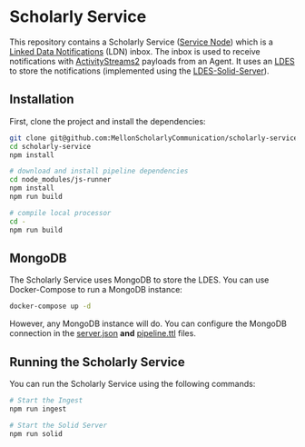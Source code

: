 # Scholarly Service

This repository contains a Scholarly Service ([Service Node](https://www.eventnotifications.net/#ServiceNode)) which is a [Linked Data Notifications](https://www.w3.org/TR/ldn/) (LDN) inbox. The inbox is used to receive notifications with [ActivityStreams2](https://www.w3.org/TR/activitystreams-core/) payloads from an Agent.
It uses an [LDES](https://w3id.org/ldes/specification) to store the notifications (implemented using the [LDES-Solid-Server](https://github.com/TREEcg/LDES-Solid-Server/tree/master)).

## Installation

First, clone the project and install the dependencies:

```bash
git clone git@github.com:MellonScholarlyCommunication/scholarly-service.git
cd scholarly-service
npm install

# download and install pipeline dependencies
cd node_modules/js-runner
npm install
npm run build

# compile local processor
cd -
npm run build
```

## MongoDB

The Scholarly Service uses MongoDB to store the LDES. You can use Docker-Compose to run a MongoDB instance:

```bash
docker-compose up -d
```

However, any MongoDB instance will do. You can configure the MongoDB connection in the [server.json](server.json) **and** [pipeline.ttl](pipeline.ttl) files.

## Running the Scholarly Service

You can run the Scholarly Service using the following commands:

```bash
# Start the Ingest
npm run ingest

# Start the Solid Server
npm run solid
```
